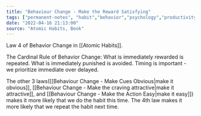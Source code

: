 ```yaml
---
title: "Behaviour Change - Make the Reward Satisfying"
tags: ["permanent-notes", "habit","behavior","psychology","productivity" ]
date: "2022-04-16 21:13:00"
source: "Atomic Habits, Book"
---
```

Law 4 of Behavior Change in [[Atomic Habits]].

The Cardinal Rule of Behavior Change: What is immediately rewarded is repeated. What is immediately punished is avoided. Timing is important - we prioritize immediate over delayed.

The other 3 laws([[Behaviour Change - Make Cues Obvious|make it obvious]], [[Behaviour Change - Make the craving attractive|make it attractive]], and [[Behaviour Change - Make the Action Easy|make it easy]]) makes it more likely that we do the habit this time. The 4th law makes it more likely that we repeat the habit next time.